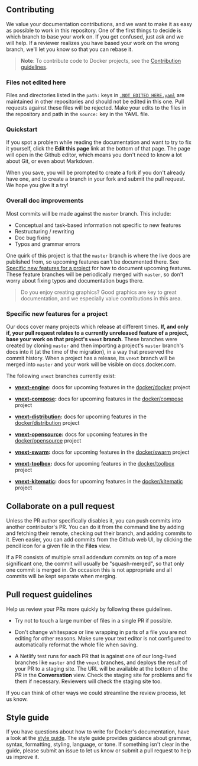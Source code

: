 ## Contributing

We value your documentation contributions, and we want to make it as easy
as possible to work in this repository. One of the first things to decide is
which branch to base your work on. If you get confused, just ask and we will
help. If a reviewer realizes you have based your work on the wrong branch, we'll
let you know so that you can rebase it.

>**Note**: To contribute code to Docker projects, see the
[Contribution guidelines](opensource/project/who-written-for.md).

### Files not edited here

Files and directories listed in the `path:` keys in
[`.NOT_EDITED_HERE.yaml`](/_data/not_edited_here.yaml) are maintained in other
repositories and should not be edited in this one. Pull requests against these
files will be rejected. Make your edits to the files in the repository and path
in the `source:` key in the YAML file.

### Quickstart

If you spot a problem while reading the documentation and want to try to fix it
yourself, click the **Edit this page** link at the bottom of that page. The
page will open in the Github editor, which means you don't need to know a lot
about Git, or even about Markdown.

When you save, you will be prompted to create a fork if you don't already have
one, and to create a branch in your fork and submit the pull request. We hope
you give it a try!

### Overall doc improvements

Most commits will be made against the `master` branch. This include:

- Conceptual and task-based information not specific to new features
- Restructuring / rewriting
- Doc bug fixing
- Typos and grammar errors

One quirk of this project is that the `master` branch is where the live docs are
published from, so upcoming features can't be documented there. See
[Specific new features for a project](#specific-new-features-for-a-project)
for how to document upcoming features. These feature branches will be periodically
merged with `master`, so don't worry about fixing typos and documentation bugs
there.

>Do you enjoy creating graphics? Good graphics are key to great documentation,
and we especially value contributions in this area.

### Specific new features for a project

Our docs cover many projects which release at different times. **If, and only if,
your pull request relates to a currently unreleased feature of a project, base
your work on that project's `vnext` branch.** These branches were created by
cloning `master` and then importing a project's `master` branch's docs into it
(at the time of the migration), in a way that preserved the commit history. When
a project has a release, its `vnext` branch will be merged into `master` and your
work will be visible on docs.docker.com.

The following `vnext` branches currently exist:

- **[vnext-engine](https://github.com/docker/docker.github.io/tree/vnext-engine):**
  docs for upcoming features in the [docker/docker](https://github.com/moby/moby/)
  project

- **[vnext-compose](https://github.com/docker/docker.github.io/tree/vnext-compose):**
  docs for upcoming features in the [docker/compose](https://github.com/docker/compose/)
  project

- **[vnext-distribution](https://github.com/docker/docker.github.io/tree/vnext-distribution):**
  docs for upcoming features in the [docker/distribution](https://github.com/docker/distribution/)
  project

- **[vnext-opensource](https://github.com/docker/docker.github.io/tree/vnext-opensource):**
  docs for upcoming features in the [docker/opensource](https://github.com/docker/opensource/)
  project

- **[vnext-swarm](https://github.com/docker/docker.github.io/tree/vnext-swarm):**
  docs for upcoming features in the [docker/swarm](https://github.com/docker/swarm/)
  project

- **[vnext-toolbox](https://github.com/docker/docker.github.io/tree/vnext-toolbox):**
  docs for upcoming features in the [docker/toolbox](https://github.com/docker/toolbox/)
  project

- **[vnext-kitematic](https://github.com/docker/docker.github.io/tree/vnext-kitematic):**
  docs for upcoming features in the [docker/kitematic](https://github.com/docker/kitematic/)
  project

## Collaborate on a pull request

Unless the PR author specifically disables it, you can push commits into another
contributor's PR. You can do it from the command line by adding and fetching
their remote, checking out their branch, and adding commits to it. Even easier,
you can add commits from the Github web UI, by clicking the pencil icon for a
given file in the **Files** view.

If a PR consists of multiple small addendum commits on top of a more significant
one, the commit will usually be "squash-merged", so that only one commit is
merged in. On occasion this is not appropriate and all commits will be kept
separate when merging.

## Pull request guidelines

Help us review your PRs more quickly by following these guidelines.

- Try not to touch a large number of files in a single PR if possible.

- Don't change whitespace or line wrapping in parts of a file you are not
  editing for other reasons. Make sure your text editor is not configured to
  automatically reformat the whole file when saving.

- A Netlify test runs for each PR that is against one of our long-lived
  branches like `master` and the `vnext` branches, and deploys the result of
  your PR to a staging site. The URL will be available at the bottom of the PR
  in the **Conversation** view. Check the staging site for problems and fix them
  if necessary. Reviewers will check the staging site too.

If you can think of other ways we could streamline the review process, let us
know.

## Style guide

If you have questions about how to write for Docker's documentation, have a look
at the [style guide](https://docs.docker.com/opensource/doc-style/). The style
guide provides guidance about grammar, syntax, formatting, styling, language, or
tone. If something isn't clear in the guide, please submit an issue to let us
know or submit a pull request to help us improve it.
